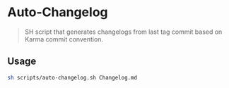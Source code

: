 # Auto-Changelog

> SH script that generates changelogs from last tag commit based on Karma commit convention.

## Usage

```bash
sh scripts/auto-changelog.sh Changelog.md
``` 